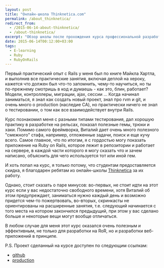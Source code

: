 ```yaml
---
layout: post
title: "Онлайн-школа Thinknetica.com"
permalink: /about_thinknetica/
redirect_from:
  - /2015-06-14-about-thinknetica/
  - /about-thinknetica/
excerpt: "Обзор школы после прохождения курса профессиональной разработки на Rails"
date: 2015-06-14T00:12:00+03:00
tags:
  - E-learning
  - Ruby
  - RubyOnRails
---
```


Первый практический опыт с Rails у меня был по книге Майкла Хартла, и выполнив все практические занятия, включая деплой на хероку, кажется что должен был что-то запомнить, чему-то научиться, но ты по-прежнему смотришь в код и думаешь - как это, блин, работает? Модели, контроллеры, миграции, ajax, сессии ... Когда начинал заниматься, я знал как создать новый проект, знал про rvm и git, и очень много о production (наследие СА), но практически ничего не знал о тестировании, о том как все взаимодействует внутри Rails.

Курс познакомил меня с разными типами тестирования, дал хорошую практику в разработке на рельсах, показал полезные гемы, трюки и хаки. Помимо самого фреймворка, Виталий дает очень много полезного "смежного" стафа, например, отложенные задачи, поиск и еще кучу всего. Самое главное, что по итогам, я с гордостью могу показать приложение на Ruby on Rails, которое лежит в репозитории и работает на сервере, в каждой части которого я могу сказать что и зачем написано, объяснить для чего используется тот или иной гем.

И хоть попал на курс, я только потому, что студентам предоставляется скидка, я благодарен ребятам из онлайн-школы <a href="http://www.thinknetica.com/" target="_blank">Thinknetica</a> за их работу.

Однако, стоит сказать о паре минусов: во-первых, не стоит идти на этот курс если у вас недостаточно свободного времени, хотя Виталий об этом предупреждает, заниматься нужно каждый день и возможно придется чем-то пожертвовать, во-вторых, скринкасты не ориентированы на расширенные занятия, т.е. следующий начинается с того места на котором закончился предыдущий, при этом у вас сделано больше и некоторые вещи могут вообще отличаться.

В любом случае для меня этот курс оказался очень полезным и эффективным, не только для разработки на RoR, но и разработки веб-приложений в принципе.

P.S. Проект сделанный на курсе доступен по следующим ссылкам:

* <a href="https://github.com/tonymadbrain/qna" target="_blank">github</a>
* <a href="http://qna.doam.ru" target="_blank">production</a>
